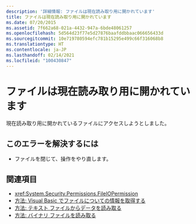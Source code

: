 ```yaml
---
description: '詳細情報: ファイルは現在読み取り用に開かれています'
title: ファイルは現在読み取り用に開かれています
ms.date: 07/20/2015
ms.assetid: 7f662a68-021a-4432-947a-6bde48061257
ms.openlocfilehash: 5d564d23f77e5d27876baafddbbaac066656433d
ms.sourcegitcommit: 10e719780594efc781b15295e499c66f316068b8
ms.translationtype: HT
ms.contentlocale: ja-JP
ms.lasthandoff: 02/14/2021
ms.locfileid: "100430847"
---
```

# <a name="the-file-is-currently-open-for-reading"></a>ファイルは現在読み取り用に開かれています

現在読み取り用に開かれているファイルにアクセスしようとしました。  
  
## <a name="to-correct-this-error"></a>このエラーを解決するには  
  
- ファイルを閉じて、操作をやり直します。  
  
## <a name="see-also"></a>関連項目

- <xref:System.Security.Permissions.FileIOPermission>
- [方法: Visual Basic でファイルについての情報を取得する](/previous-versions/visualstudio/visual-studio-2010/abtzf6f7(v=vs.100))
- [方法: テキスト ファイルからデータを読み取る](../developing-apps/programming/drives-directories-files/how-to-read-from-text-files.md)
- [方法: バイナリ ファイルを読み取る](../developing-apps/programming/drives-directories-files/how-to-read-from-binary-files.md)
